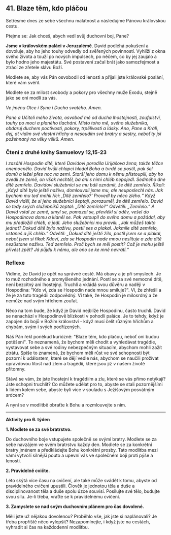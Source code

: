 ## 41. **Blaze těm, kdo pláčou**

Setřesme dnes ze sebe všechnu malátnost a následujme Pánovu královskou cestu.

Ptejme se: Jak chceš, abych vedl svůj duchovní boj, Pane?

**Jsme v královském paláci v Jeruzalémě**. David podléhá pokušení a dovoluje, aby ho jeho touhy odvedly od svěřených povinností. Vyhlíží z okna svého života a touží po nových impulsech, po něčem, co by jej zaujalo a bylo hodno jeho majestátu. Své postavení začal brát jako samozřejmost a ztrácí ze zřetele slávu Boží.

Modlete se, aby vás Pán osvobodil od lenosti a přijali jste královské poslání, které vám svěřil.

Modlete se za milost svobody a pokory pro všechny muže Exodu, stejně jako se oni modlí za vás.

_Ve jménu Otce i Syna i Ducha svatého. Amen._

_Pane a Učiteli mého života, osvoboď mě od ducha lhostejnosti, zoufalství, touhy po moci a planého tlachání. Místo toho mě, svého služebníka, obdaruj duchem poctivosti, pokory, trpělivosti a lásky. Ano, Pane a Králi, dej, ať vidím své vlastní hříchy a nesoudím své bratry a sestry, neboť ty jsi požehnaný na věky věků. Amen._

### Čtení z druhé knihy Samuelovy 12,15-23

_I zasáhl Hospodin dítě, které Davidovi porodila Urijášova žena, takže těžce onemocnělo. David kvůli chlapci hledal Boha a tvrdě se postil, pak šel domů a ležel přes noc na zemi. Starší jeho domu k němu přistoupili, aby ho zvedli ze země, on však nechtěl, ba ani s nimi chléb nepojedl. Sedmého dne dítě zemřelo. Davidovi služebníci se mu báli oznámit, že dítě zemřelo. Říkali: „Když dítě bylo ještě naživu, domlouvali jsme mu, ale neuposlechl nás. Jak bychom mu teď mohli říci: ‚Dítě zemřelo?‘ Provedl by něco zlého.“ Když David viděl, že si jeho služebníci šeptají, porozuměl, že dítě zemřelo. David se tedy svých služebníků zeptal: „Dítě zemřelo?“ Odvětili: „Zemřelo.“ A David vstal ze země, umyl se, pomazal se, převlékl si oděv, vešel do Hospodinova domu a klaněl se. Pak vstoupil do svého domu a požádal, aby mu předložili chléb, a jedl. Jeho služebníci mu pravili: „Jak můžeš takto jednat? Dokud dítě bylo naživu, postil ses a plakal. Jakmile dítě zemřelo, vstaneš a jíš chléb.“ Odvětil: „Dokud dítě ještě žilo, postil jsem se a plakal, neboť jsem si říkal: Kdoví, zda se Hospodin nade mnou neslituje a zda dítě nezůstane naživu. Teď zemřelo. Proč bych se měl postit? Což je mohu ještě přivést zpět? Já půjdu k němu, ale ono se ke mně nevrátí.“_

### Reflexe

Vidíme, že David je opět na správné cestě. Má obavy a je při smyslech. Je to muž rozhodného a promyšleného jednání. Postí se za své nemocné dítě, není bezcitný ani lhostejný. Truchlí a vkládá svou důvěru a naději v Hospodina: "Kdo ví, zda se Hospodin nade mnou smiluje?". Ví, že zhřešil a že je za tuto tragédii zodpovědný. Ví také, že Hospodin je milosrdný a že nemůže nad svým hříchem zoufat.

Něco na tom bude, že když je David nejblíže Hospodinu, často truchlí. David se nenachází v Hospodinově blízkosti v pohodlí paláce. Je to tehdy, když je zapojen do bojů v Božím království - když musí čelit různým hříchům a chybám, svým i svých podřízených.

Náš Pán řekl poněkud kuriózně: "Blaze těm, kdo pláčou, neboť oni budou potěšeni". To neznamená, že bychom měli chodit a vyhledávat tragédie, vystavovat sebe a své rodiny nebezpečným situacím, abychom mohli zažít ztrátu. Spíše to znamená, že bychom měli růst ve své schopnosti být pozorní k událostem, které se dějí vedle nás, abychom se naučili prožívat opravdovou lítost nad zlem a tragédií, které jsou již v našem životě přítomny.

Stává se vám, že jste lhostejní k tragédiím a zlu, které se vás přímo netýkají? Jste schopni truchlit? Co můžete udělat pro to, abyste se stali pozornějšími k lidem kolem sebe, abyste byli více v souladu s Ježíšovým posvátným srdcem?

A nyní se v modlitbě obraťte k Bohu a rozmlouvejte s ním.

---

**Aktivity pro 6. týden**

**1. Modlete se za své bratrstvo.**

Do duchovního boje vstupujete společně se svými bratry. Modlete se za sebe navzájem ve svém bratrstvu každý den. Modlete se za konkrétní bratry jménem a předkládejte Bohu konkrétní prosby. Tato modlitba mezi vámi vytvoří silnější pouto a upevní vás ve společném boji proti pýše a lenosti.

**2. Pravidelně cvičte.**

Léto skýtá více času na cvičení, ale také může svádět k tomu, abyste od pravidelného cvičení upustili. Člověk je jednotou těla a duše a disciplinovanost těla a duše spolu úzce souvisí. Posilujte své tělo, budujte svou sílu. Je-li třeba, vraťte se k pravidelnému cvičení.

**3. Zamyslete se nad svým duchovním plánem pro čas dovolené.**

Měli jste už nějakou dovolenou? Proběhlo vše, jak jste si naplánovali? Je třeba propříště něco vylepšit? Nezapomínejte, i když jste na cestách, vyhradit si čas na každodenní modlitbu.
